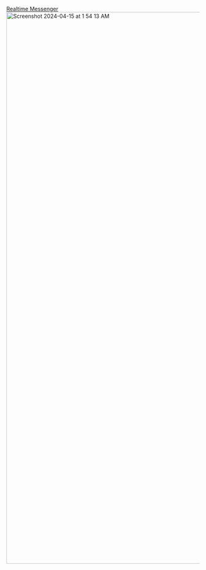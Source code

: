 <a href="https://fire.jessejesse.workers.dev">Realtime Messenger</a>
<img width="1440" alt="Screenshot 2024-04-15 at 1 54 13 AM" src="https://github.com/sudo-self/realtime-worker/assets/119916323/4451cf61-57d5-4193-aef5-2de69d008fae">
